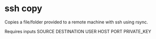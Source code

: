 # ssh copy

Copies a file/folder provided to a remote machine with ssh using rsync. 

Requires inputs
SOURCE
DESTINATION
USER
HOST
PORT
PRIVATE_KEY